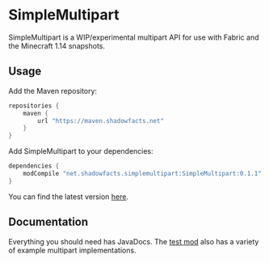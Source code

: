 # SimpleMultipart

SimpleMultipart is a WIP/experimental multipart API for use with Fabric and the Minecraft 1.14 snapshots.

## Usage
Add the Maven repository:

```groovy
repositories {
	maven {
		url "https://maven.shadowfacts.net"
	}
}
```

Add SimpleMultipart to your dependencies:

```groovy
dependencies {
	modCompile "net.shadowfacts.simplemultipart:SimpleMultipart:0.1.1"
}
```

You can find the latest version [here](https://maven.shadowfacts.net/net/shadowfacts/simplemultipart/SimpleMultipart/).

## Documentation
Everything you should need has JavaDocs. The [test mod](https://github.com/shadowfacts/SimpleMultipart/tree/master/src/test/java/net/shadowfacts/simplemultipart/test) also has a variety of example multipart implementations.
